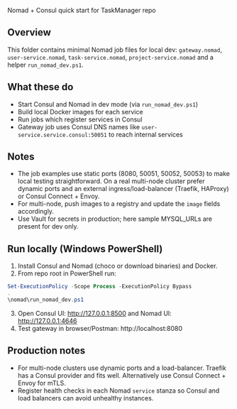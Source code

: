 Nomad + Consul quick start for TaskManager repo

Overview
--------
This folder contains minimal Nomad job files for local dev: `gateway.nomad`, `user-service.nomad`, `task-service.nomad`, `project-service.nomad` and a helper `run_nomad_dev.ps1`.

What these do
--------------
- Start Consul and Nomad in dev mode (via `run_nomad_dev.ps1`)
- Build local Docker images for each service
- Run jobs which register services in Consul
- Gateway job uses Consul DNS names like `user-service.service.consul:50051` to reach internal services

Notes
-----
- The job examples use static ports (8080, 50051, 50052, 50053) to make local testing straightforward. On a real multi-node cluster prefer dynamic ports and an external ingress/load-balancer (Traefik, HAProxy) or Consul Connect + Envoy.
- For multi-node, push images to a registry and update the `image` fields accordingly.
- Use Vault for secrets in production; here sample MYSQL_URLs are present for dev only.

Run locally (Windows PowerShell)
-------------------------------
1. Install Consul and Nomad (choco or download binaries) and Docker.
2. From repo root in PowerShell run:

```powershell
Set-ExecutionPolicy -Scope Process -ExecutionPolicy Bypass
.
\nomad\run_nomad_dev.ps1
```

3. Open Consul UI: http://127.0.0.1:8500 and Nomad UI: http://127.0.0.1:4646
4. Test gateway in browser/Postman: http://localhost:8080

Production notes
----------------
- For multi-node clusters use dynamic ports and a load-balancer. Traefik has a Consul provider and fits well. Alternatively use Consul Connect + Envoy for mTLS.
- Register health checks in each Nomad `service` stanza so Consul and load balancers can avoid unhealthy instances.
